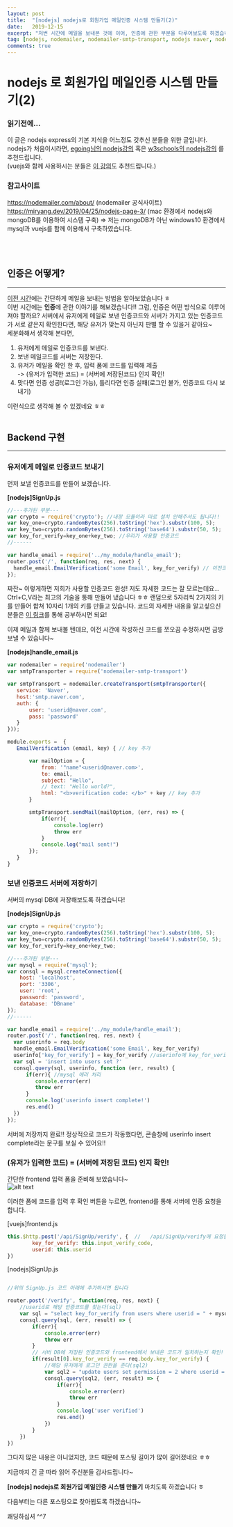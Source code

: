 ```yaml
---
layout: post
title:  "[nodejs] nodejs로 회원가입 메일인증 시스템 만들기(2)"
date:   2019-12-15
excerpt: "저번 시간에 메일을 보내본 것에 이어, 인증에 관한 부분을 다루어보도록 하겠습니다~"
tag: [nodejs, nodemailer, nodemailer-smtp-transport, nodejs naver, nodejs smtp, nodejs 네이버, nodemailer 네이버, nodejs 메일인증, nodejs 인증메일 ]
comments: true
---
```


# nodejs 로 회원가입 메일인증 시스템 만들기(2)

### 읽기전에...
이 글은 nodejs express의 기본 지식을 어느정도 갖추신 분들을 위한 글입니다.<br> nodejs가 처음이시라면,
[egoing님의 nodejs강의](https://opentutorials.org/course/3332/21028)
혹은 [w3schools의 nodejs강의](https://www.w3schools.com/nodejs/default.asp) 를 추천드립니다.<br>
(vuejs와 함께 사용하시는 분들은 [이 강의](https://medium.com/hivelab-dev/vue-express-mysql-part1-98f68408d444)도 추천드립니다.)

### 참고사이트
https://nodemailer.com/about/ (nodemailer 공식사이트) <br>
https://miryang.dev/2019/04/25/nodejs-page-3/ (mac 환경에서 nodejs와 mongoDB를 이용하여 시스템 구축)
=> 저는 mongoDB가 아닌 windows10 환경에서 mysql과 vuejs를 함께 이용해서 구축하였습니다.

<br><br>
## 인증은 어떻게?
<hr>

[이전 시간](https://plan5886.github.io//nodejs-nodemailer-with-naver/)에는 간단하게 메일을 보내는 방법을 알아보았습니다 ㅎ <br>
이번 시간에는 **인증**에 관한 이야기를 해보겠습니다!! 그럼, 인증은 어떤 방식으로 이루어져야 할까요?
서버에서 유저에게 메일로 보낸 인증코드와 서버가 가지고 있는 인증코드가 서로 같은지 확인한다면, 해당 유저가 맞는지 아닌지 판별 할 수 있을거 같아요~<br>
세분화해서 생각해 본다면,
1. 유저에게 메일로 인증코드를 보낸다.
2. 보낸 메일코드를 서버는 저장한다.
3. 유저가 메일을 확인 한 후, 입력 폼에 코드를 입력해 제출<br>
-> (유저가 입력한 코드) = (서버에 저장된코드) 인지 확인!
4. 맞다면 인증 성공!(로그인 가능), 틀리다면 인증 실패(로그인 불가, 인증코드 다시 보내기)

이런식으로 생각해 볼 수 있겠네요 ㅎㅎ
<br><br>
## Backend 구현
<hr>


### 유저에게 메일로 인증코드 보내기
먼저 보낼 인증코드를 만들어 보겠습니다.

**[nodejs]SignUp.js**

```javascript
//---추가된 부분--- 
var crypto = require('crypto'); //내장 모듈이라 따로 설치 안해주셔도 됩니다!!
var key_one=crypto.randomBytes(256).toString('hex').substr(100, 5);
var key_two=crypto.randomBytes(256).toString('base64').substr(50, 5);
var key_for_verify=key_one+key_two; //우리가 사용할 인증코드
//------

var handle_email = require('../my_module/handle_email');
router.post('/', function(req, res, next) {                   
  handle_email.EmailVerification('some Email', key_for_verify) // 이전코드에서 수정된부분! 인증코드를 함께 넘김
});
```
 짜잔~ 이렇게하면 저희가 사용할 인증코드 완성! 저도 자세한 코드는 잘 모르는데요... Ctrl+C,V라는 최고의 기술을 통해 만들어 냈습니다 ㅎㅎ
 랜덤으로 5자리씩 2가지의 키를 만들어 합쳐 10자리 1개의 키를 만들고 있습니다.
 코드의 자세한 내용을 알고싶으신 분들은 [이 링크](https://miryang.dev/2019/04/25/nodejs-page-3/)를 통해 공부하시면 되요!
 
 이제 메일과 함께 보내볼 텐데요, 이전 시간에 작성하신 코드를 쪼오끔 수정하시면 금방 보낼 수 있습니다~
 
 **[nodejs]handle_email.js**
 ```javascript
var nodemailer = require('nodemailer')
var smtpTransporter = require('nodemailer-smtp-transport')

var smtpTransport = nodemailer.createTransport(smtpTransporter({
    service: 'Naver',
    host:'smtp.naver.com',
    auth: {
        user: 'userid@naver.com',    
        pass: 'password'
    }
}));

module.exports =  {
    EmailVerification (email, key) { // key 추가

        var mailOption = {
            from: '"name"<userid@naver.com>', 
            to: email,               
            subject: "Hello",         
            // text: "Hello world?",
            html: "<b>verification code: </b>" + key // key 추가
        }

        smtpTransport.sendMail(mailOption, (err, res) => {
            if(err){
                console.log(err)
                throw err
            }
            console.log("mail sent!")
        });
    }
}
```

### 보낸 인증코드 서버에 저장하기
서버의 mysql DB에 저장해보도록 하겠습니다!

**[nodejs]SignUp.js**

```javascript
var crypto = require('crypto'); 
var key_one=crypto.randomBytes(256).toString('hex').substr(100, 5);
var key_two=crypto.randomBytes(256).toString('base64').substr(50, 5);
var key_for_verify=key_one+key_two;

//---추가된 부분---
var mysql = require('mysql'); 
var consql = mysql.createConnection({
    host: 'localhost',
    port: '3306',
    user: 'root',
    password: 'password',
    database: 'DBname'
});
//------

var handle_email = require('../my_module/handle_email');
router.post('/', function(req, res, next) {
  var userinfo = req.body                   
  handle_email.EmailVerification('some Email', key_for_verify)
  userinfo['key_for_verify'] = key_for_verify //userinfo에 key_for_verify 속성 추가
  var sql = 'insert into users set ?'
  consql.query(sql, userinfo, function (err, result) {
      if(err){ //mysql 에러 처리
         console.error(err)
         throw err
      }
      console.log('userinfo insert complete!')
      res.end()
  })
});
```

서버에 저장까지 완료!! 정상적으로 코드가 작동했다면, 콘솔창에 userinfo insert complete라는 문구를 보실 수 있어요!!

### (유저가 입력한 코드) = (서버에 저장된 코드) 인지 확인!
간단한 frontend 입력 폼을 준비해 보았습니다~<br>
![alt text](https://plan5886.github.io/assets/img/2019-12-17/img_front_verify_input.png "회원가입 폼")

이러한 폼에 코드를 입력 후 확인 버튼을 누르면, frontend를 통해 서버에 인증 요청을 합니다.

[vuejs]frontend.js
```javascript
this.$http.post('/api/SignUp/verify', {  //   /api/SignUp/verify에 요청함! 
        key_for_verify: this.input_verify_code,
        userid: this.userid
})
```

[nodejs]SignUp.js
```javascript

//위의 SignUp.js 코드 아래에 추가하시면 됩니다

router.post('/verify', function(req, res, next) {
    //userid로 해당 인증코드를 찾는다(sql)
    var sql = "select key_for_verify from users where userid = " + mysql.escape(req.body.userid)
    consql.query(sql, (err, result) => {
        if(err){
            console.error(err)
            throw err
        }
        // 서버 DB에 저장된 인증코드와 frontend에서 보내온 코드가 일치하는지 확인!
        if(result[0].key_for_verify == req.body.key_for_verify) {
            //해당 유저에게 로그인 권한을 준다(sql2)
            var sql2 = "update users set permission = 2 where userid = " + mysql.escape(req.body.userid)
            consql.query(sql2, (err, result) => {
                if(err){
                    console.error(err)
                    throw err
                }
                console.log('user verified')
                res.end()
            })
        }
    })
})
```

그다지 많은 내용은 아니었지만, 코드 때문에 포스팅 길이가 많이 길어졌네요 ㅎㅎ

지금까지 긴 글 따라 읽어 주신분들 감사드립니다~

**[nodejs] nodejs로 회원가입 메일인증 시스템 만들기** 마치도록 하겠습니다 ㅎ
 
다음부터는 다른 포스팅으로 찾아뵙도록 하겠습니다~

쾌딩하십셔 ^^7 
